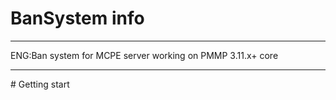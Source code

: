 # BanSystem info
<hr>
ENG:Ban system for MCPE server working on PMMP 3.11.x+ core
<hr>
# Getting start
